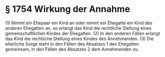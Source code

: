 # § 1754 Wirkung der Annahme
(1) Nimmt ein Ehepaar ein Kind an oder nimmt ein Ehegatte ein Kind des anderen Ehegatten an, so erlangt das Kind die rechtliche Stellung eines gemeinschaftlichen Kindes der Ehegatten.
(2) In den anderen Fällen erlangt das Kind die rechtliche Stellung eines Kindes des Annehmenden.
(3) Die elterliche Sorge steht in den Fällen des Absatzes 1 den Ehegatten gemeinsam, in den Fällen des Absatzes 2 dem Annehmenden zu.